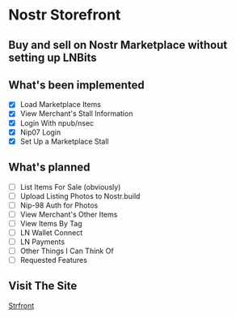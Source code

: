 # Nostr Storefront

## Buy and sell on Nostr Marketplace without setting up LNBits

## What's been implemented
- [x] Load Marketplace Items
- [x] View Merchant's Stall Information
- [x] Login With npub/nsec
- [x] Nip07 Login
- [x] Set Up a Marketplace Stall

## What's planned
- [ ] List Items For Sale (obviously)
- [ ] Upload Listing Photos to Nostr.build
- [ ] Nip-98 Auth for Photos
- [ ] View Merchant's Other Items
- [ ] View Items By Tag
- [ ] LN Wallet Connect
- [ ] LN Payments
- [ ] Other Things I Can Think Of
- [ ] Requested Features

## Visit The Site
[Strfront](https://strfront.com)


